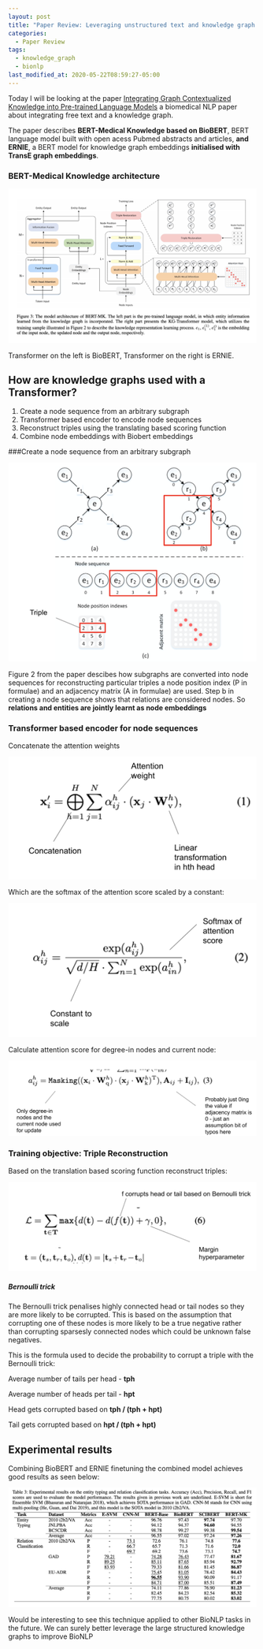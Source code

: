 ```yaml
---
layout: post
title: "Paper Review: Leveraging unstructured text and knowledge graph embeddings for BioNLP"
categories:
  - Paper Review
tags:
  - knowledge_graph
  - bionlp
last_modified_at: 2020-05-22T08:59:27-05:00
---
```




Today I will be looking at the paper [Integrating Graph Contextualized Knowledge into Pre-trained Language Models](https://arxiv.org/abs/1912.00147) a biomedical NLP paper about integrating free text and a knowledge graph.

The paper describes **BERT-Medical Knowledge based on BioBERT**, BERT language model built with open acess Pubmed abstracts and articles, **and ERNIE**, a BERT model for knowledge graph embeddings **initialised with TransE graph embeddings**.



### BERT-Medical Knowledge architecture

![Figure 3 from the paper](/assets/bert_mk_model_overview.png)

Transformer on the left is BioBERT, Transformer on the right is ERNIE.

## How are knowledge graphs used with a Transformer?



1. Create a node sequence from an arbitrary subgraph
2. Transformer based encoder to encode node sequences
3. Reconstruct triples using the translating based scoring function 
4. Combine node embeddings with Biobert embeddings



###Create a node sequence from an arbitrary subgraph

![Figure 2 from the paper describing how subgraphs are represented as node sequences](/assets/subgraph_to_node_sequence.png)

Figure 2 from the paper descibes how subgraphs are converted into node sequences for reconstructing particular triples a node position index (P in formulae) and an adjacency matrix (A in formulae) are used. Step b in creating a node sequence shows that relations are considered nodes. So **relations and entities are jointly learnt as node embeddings**



### Transformer based encoder for node sequences



Concatenate the attention weights

![Formula 1 from the paper](/assets/kg_embeddings_transformer_fomula1.png)

Which are the softmax of the attention score scaled by a constant:

![Formula 2 from the paper](/assets/kg_embeddings_transformer_fomula2.png)

Calculate attention score for degree-in nodes and current node:

![Formula 3 from the paper](/assets/kg_embeddings_transformer_fomula3.png)

### Training objective: Triple Reconstruction

Based on the translation based scoring function reconstruct triples:

![Formula 6 from the paper](/assets/triple_restoration.png)

##### Bernoulli trick

The Bernoulli trick penalises highly connected head or tail nodes so they are more likely to be corrupted. This is based on the assumption that corrupting one of these nodes is more likely to be a true negative rather than corrupting sparsesly connected nodes which could be unknown false negatives.



This is the formula used to decide the probability to corrupt a triple with the Bernoulli trick:

Average number of tails per head - **tph**

Average number of heads per tail - **hpt**

Head gets corrupted based on **tph / (tph + hpt)**

Tail gets corrupted based on **hpt / (tph + hpt)**



## Experimental results

Combining BioBERT and ERNIE finetuning the combined model achieves good results as seen below:

![Table 3 from the paper describing perfromance](/assets/rel_extraction_and_entity_typing.png)

Would be interesting to see this technique applied to other BioNLP tasks in the future. We can surely better leverage the large structured knowledge graphs to improve BioNLP

## 
